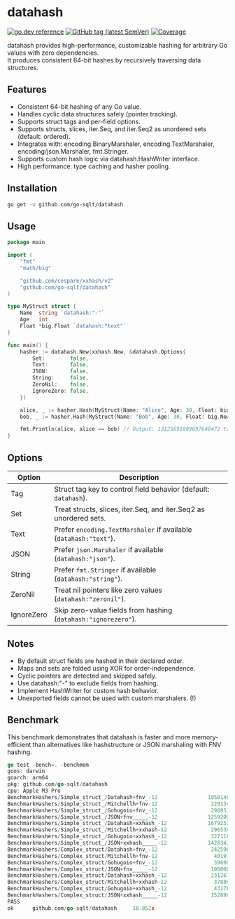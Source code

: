 # datahash

[![go.dev reference](https://img.shields.io/badge/go.dev-reference-007d9c?logo=go&logoColor=white)](https://pkg.go.dev/github.com/go-sqlt/datahash)
[![GitHub tag (latest SemVer)](https://img.shields.io/github/tag/go-sqlt/datahash.svg?style=social)](https://github.com/go-sqlt/datahash/tags)
[![Coverage](https://img.shields.io/badge/Coverage-71.7%25-brightgreen)](https://github.com/go-sqlt/datahash/actions)

datahash provides high-performance, customizable hashing for arbitrary Go values with zero dependencies.  
It produces consistent 64-bit hashes by recursively traversing data structures.

## Features

- Consistent 64-bit hashing of any Go value.
- Handles cyclic data structures safely (pointer tracking).
- Supports struct tags and per-field options.
- Supports structs, slices, iter.Seq, and iter.Seq2 as unordered sets (default: ordered).
- Integrates with: encoding.BinaryMarshaler, encoding.TextMarshaler, encoding/json.Marshaler, fmt.Stringer.
- Supports custom hash logic via datahash.HashWriter interface.
- High performance: type caching and hasher pooling.

## Installation

```bash
go get -u github.com/go-sqlt/datahash
```

## Usage

```go
package main

import (
	"fmt"
	"math/big"

	"github.com/cespare/xxhash/v2"
	"github.com/go-sqlt/datahash"
)

type MyStruct struct {
	Name  string `datahash:"-"`
	Age   int
	Float *big.Float `datahash:"text"`
}

func main() {
	hasher := datahash.New(xxhash.New, &datahash.Options{
		Set:        false,
		Text:       false,
		JSON:       false,
		String:     false,
		ZeroNil:    false,
		IgnoreZero: false,
	})

	alice, _ := hasher.Hash(MyStruct{Name: "Alice", Age: 30, Float: big.NewFloat(1.23)})
	bob, _ := hasher.Hash(MyStruct{Name: "Bob", Age: 30, Float: big.NewFloat(1.23)})

	fmt.Println(alice, alice == bob) // Output: 13125691809697640472 true
}
```

## Options

| Option     | Description |
|------------|-------------|
| Tag        | Struct tag key to control field behavior (default: `datahash`). |
| Set        | Treat structs, slices, iter.Seq, and iter.Seq2 as unordered sets. |
| Text       | Prefer `encoding.TextMarshaler` if available (`datahash:"text"`). |
| JSON       | Prefer `json.Marshaler` if available (`datahash:"json"`). |
| String     | Prefer `fmt.Stringer` if available (`datahash:"string"`). |
| ZeroNil    | Treat nil pointers like zero values (`datahash:"zeronil"`). |
| IgnoreZero | Skip zero-value fields from hashing (`datahash:"ignorezero"`). |

## Notes

- By default struct fields are hashed in their declared order.
- Maps and sets are folded using XOR for order-independence.
- Cyclic pointers are detected and skipped safely.
- Use datahash:"-" to exclude fields from hashing.
- Implement HashWriter for custom hash behavior.
- Unexported fields cannot be used with custom marshalers. (!)

## Benchmark

This benchmark demonstrates that datahash is faster and more memory-efficient than 
alternatives like hashstructure or JSON marshaling with FNV hashing.

```go
go test -bench=. -benchmem                                                                
goos: darwin
goarch: arm64
pkg: github.com/go-sqlt/datahash
cpu: Apple M3 Pro
BenchmarkHashers/Simple_struct_/Datahash+fnv_-12                19501466                60.28 ns/op            0 B/op          0 allocs/op
BenchmarkHashers/Simple_struct_/Mitchellh+fnv-12                 2291349               455.9 ns/op           248 B/op         17 allocs/op
BenchmarkHashers/Simple_struct_/Gohugoio+fnv_-12                 2988314               394.0 ns/op           248 B/op         17 allocs/op
BenchmarkHashers/Simple_struct_/JSON+fnv_____-12                12592008                94.32 ns/op           32 B/op          1 allocs/op
BenchmarkHashers/Simple_struct_/Datahash+xxhash_-12             16792522                70.96 ns/op            0 B/op          0 allocs/op
BenchmarkHashers/Simple_struct_/Mitchellh+xxhash-12              2965380               403.0 ns/op           320 B/op         17 allocs/op
BenchmarkHashers/Simple_struct_/Gohugoio+xxhash_-12              3271189               367.8 ns/op           280 B/op         13 allocs/op
BenchmarkHashers/Simple_struct_/JSON+xxhash_____-12             14283432                82.67 ns/op           32 B/op          1 allocs/op
BenchmarkHashers/Complex_struct/Datahash+fnv_-12                 2425962               498.1 ns/op           112 B/op          3 allocs/op
BenchmarkHashers/Complex_struct/Mitchellh+fnv-12                  401911              2860 ns/op            1824 B/op        116 allocs/op
BenchmarkHashers/Complex_struct/Gohugoio+fnv_-12                  396907              2965 ns/op            1816 B/op        115 allocs/op
BenchmarkHashers/Complex_struct/JSON+fnv_____-12                 1000000              1081 ns/op             402 B/op          4 allocs/op
BenchmarkHashers/Complex_struct/Datahash+xxhash_-12              2312679               518.5 ns/op           112 B/op          3 allocs/op
BenchmarkHashers/Complex_struct/Mitchellh+xxhash-12               378866              3077 ns/op            1896 B/op        116 allocs/op
BenchmarkHashers/Complex_struct/Gohugoio+xxhash_-12               431788              2710 ns/op            1632 B/op         87 allocs/op
BenchmarkHashers/Complex_struct/JSON+xxhash_____-12              1528984               782.6 ns/op           402 B/op          4 allocs/op
PASS
ok      github.com/go-sqlt/datahash     18.852s
```

